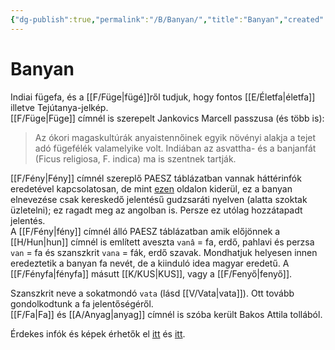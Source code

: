 ```yaml
---
{"dg-publish":true,"permalink":"/B/Banyan/","title":"Banyan","created":"2023-11-09T07:23","updated":"2024-02-08T07:08"}
---
```



# Banyan

Indiai fügefa, és a [[F/Füge\|fügé]]ről tudjuk, hogy fontos [[E/Életfa\|életfa]] illetve Tejútanya-jelkép.  
[[F/Füge\|Füge]] címnél is szerepelt Jankovics Marcell passzusa (és több is):  
> Az ókori magaskultúrák anyaistennőinek egyik növényi alakja a tejet adó fügefélék valamelyike volt. Indiában az asvattha- és a banjanfát (Ficus religiosa, F. indica) ma is szentnek tartják.  

[[F/Fény\|Fény]] címnél szereplő PAESZ táblázatban vannak háttérinfók eredetével kapcsolatosan, de mint [ezen](https://hu.m.wikipedia.org/wiki/Bany%C3%A1n) oldalon kiderül, ez a banyan elnevezése csak kereskedő jelentésű gudzsaráti nyelven (alatta szoktak üzletelni); ez ragadt meg az angolban is. Persze ez utólag hozzátapadt jelentés.  
A [[F/Fény\|fény]] címnél álló PAESZ táblázatban amik előjönnek a [[H/Hun\|hun]] címnél is említett aveszta `vanâ` = fa, erdő, pahlavi és perzsa `van` = fa és szanszkrit `vana` = fák, erdő szavak. Mondhatjuk helyesen innen eredeztetik a banyan fa nevét, de a kiinduló idea magyar eredetű. A [[F/Fényfa\|fényfa]] másutt [[K/KUS\|KUS]], vagy a [[F/Fenyő\|fenyő]].  

Szanszkrit neve a sokatmondó `vata` (lásd [[V/Vata\|vata]]). Ott tovább gondolkodtunk a fa jelentőségéről.  
[[F/Fa\|Fa]] és [[A/Anyag\|anyag]] címnél is szóba került Bakos Attila tollából.  

Érdekes infók és képek érhetők el [itt](http://ecolounge.hu/vadon/a-halhatatlan-fa) és [itt](https://4444k.blog.hu/2019/05/14/a_banyanfa).  